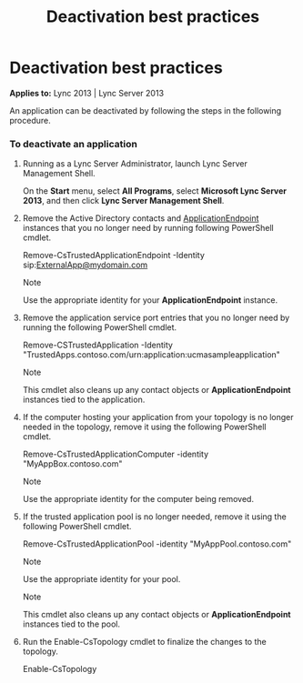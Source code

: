 ﻿---
title: Deactivation best practices
TOCTitle: Deactivation best practices
ms:assetid: ac1ed606-5d62-463f-9891-1308b3cf31dc
ms:mtpsurl: https://msdn.microsoft.com/library/Dn466141(v=office.15)
ms:contentKeyID: 57103471
ms.date: 07/25/2014
mtps_version: v=office.15
---

# Deactivation best practices


**Applies to:** Lync 2013 | Lync Server 2013

An application can be deactivated by following the steps in the following procedure.

### To deactivate an application

1.  Running as a Lync Server Administrator, launch Lync Server Management Shell.
    
    On the **Start** menu, select **All Programs**, select **Microsoft Lync Server 2013**, and then click **Lync Server Management Shell**.

2.  Remove the Active Directory contacts and [ApplicationEndpoint](https://msdn.microsoft.com/library/hh384825\(v=office.15\)) instances that you no longer need by running following PowerShell cmdlet.
    
    Remove-CsTrustedApplicationEndpoint -Identity sip:ExternalApp@mydomain.com
    

    > [!NOTE]
    > <P>Use the appropriate identity for your <STRONG>ApplicationEndpoint</STRONG> instance.</P>



3.  Remove the application service port entries that you no longer need by running the following PowerShell cmdlet.
    
    Remove-CSTrustedApplication -Identity "TrustedApps.contoso.com/urn:application:ucmasampleapplication"
    

    > [!NOTE]
    > <P>This cmdlet also cleans up any contact objects or <STRONG>ApplicationEndpoint</STRONG> instances tied to the application.</P>



4.  If the computer hosting your application from your topology is no longer needed in the topology, remove it using the following PowerShell cmdlet.
    
    Remove-CsTrustedApplicationComputer -identity "MyAppBox.contoso.com"
    

    > [!NOTE]
    > <P>Use the appropriate identity for the computer being removed.</P>



5.  If the trusted application pool is no longer needed, remove it using the following PowerShell cmdlet.
    
    Remove-CsTrustedApplicationPool -identity "MyAppPool.contoso.com"
    

    > [!NOTE]
    > <P>Use the appropriate identity for your pool.</P>

    

    > [!NOTE]
    > <P>This cmdlet also cleans up any contact objects or <STRONG>ApplicationEndpoint</STRONG> instances tied to the pool.</P>



6.  Run the Enable-CsTopology cmdlet to finalize the changes to the topology.
    
    Enable-CsTopology

